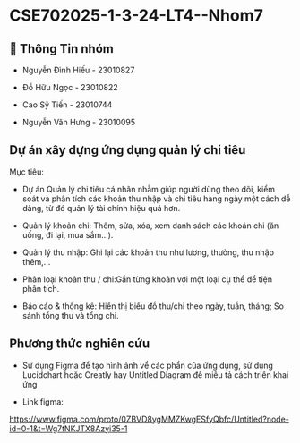 # CSE702025-1-3-24-LT4--Nhom7
## 👤 Thông Tin nhóm
* Nguyễn Đình Hiếu - 23010827

* Đỗ Hữu Ngọc - 23010822

* Cao Sỹ Tiến - 23010744

* Nguyễn Văn Hưng - 23010095
## Dự án xây dựng ứng dụng quản lý chi tiêu
Mục tiêu:

* Dự án Quản lý chi tiêu cá nhân nhằm giúp người dùng theo dõi, kiểm soát và phân tích các khoản thu nhập và chi tiêu hàng ngày một cách dễ dàng, từ đó quản lý tài chính hiệu quả hơn.

* Quản lý khoản chi: Thêm, sửa, xóa, xem danh sách các khoản chi (ăn uống, đi lại, mua sắm...).

* Quản lý thu nhập: Ghi lại các khoản thu như lương, thưởng, thu nhập thêm,...

* Phân loại khoản thu / chi:Gắn từng khoản với một loại cụ thể để tiện phân tích.

* Báo cáo & thống kê: Hiển thị biểu đồ thu/chi theo ngày, tuần, tháng; So sánh tổng thu và tổng chi.

## Phương thức nghiên cứu
* Sử dụng Figma để tạo hình ảnh về các phần của ứng dụng, sử dụng Lucidchart hoặc Creatly hay Untitled Diagram để miêu tả cách triển khai ứng

* Link figma:

https://www.figma.com/proto/0ZBVD8ygMMZKwgESfyQbfc/Untitled?node-id=0-1&t=Wg7tNKJTX8Azyi35-1

